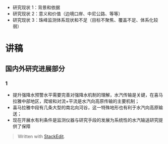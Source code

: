 
- 研究现状 1：背景和依据
- 研究现状 2：意义和价值（边境口岸、中尼公路、等等）
- 研究现状 3：珠峰监测体系现状和不足（目标不聚焦、覆盖不足、体系化较弱）


# 讲稿
## 国内外研究进展部分
### 1
- 提升强降水预警水平需要完善对强降水机制的理解，水汽传输是关键，在喜马拉雅中部地区，爬坡和对流+平流是水汽向高原传输的主要机制；
- 喜马拉雅中段有几条大型的南北向河谷，这一特殊地形也有利于水汽向高原输送；
- 现在开展水有利条件是监测仪器与研究手段的发展为系统性的水汽输送研究提供了保障
> Written with [StackEdit](https://stackedit.io/).
<!--stackedit_data:
eyJoaXN0b3J5IjpbLTk3OTE3NjU1OSw5NjAzNzA2MDgsLTE0Mz
g0Mjg3MTAsMTM4NTE5MTA2NV19
-->
